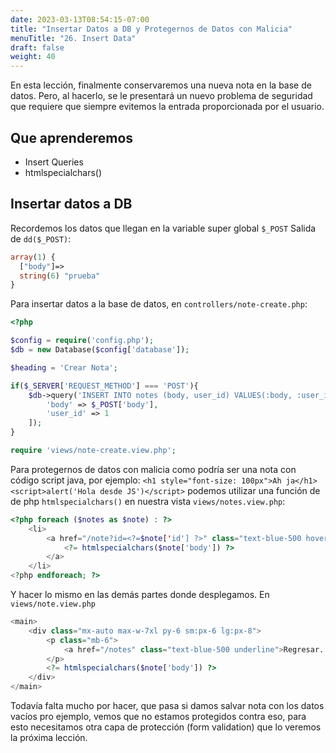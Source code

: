 ```yaml
---
date: 2023-03-13T08:54:15-07:00
title: "Insertar Datos a DB y Protegernos de Datos con Malicia"
menuTitle: "26. Insert Data"
draft: false
weight: 40
---
```


En esta lección, finalmente conservaremos una nueva nota en la base de datos. Pero, al hacerlo, se le presentará un nuevo problema de seguridad que requiere que siempre evitemos la entrada proporcionada por el usuario.

## Que aprenderemos
- Insert Queries
- htmlspecialchars()

## Insertar datos a DB
Recordemos los datos que llegan en la variable super global `$_POST`
Salida de `dd($_POST)`:
```php
array(1) {
  ["body"]=>
  string(6) "prueba"
}
```
Para insertar datos a la base de datos, en `controllers/note-create.php`:
```php
<?php 

$config = require('config.php');
$db = new Database($config['database']);

$heading = 'Crear Nota';

if($_SERVER['REQUEST_METHOD'] === 'POST'){
    $db->query('INSERT INTO notes (body, user_id) VALUES(:body, :user_id)', [
        'body' => $_POST['body'],
        'user_id' => 1
    ]);
}

require 'views/note-create.view.php';
```

Para protegernos de datos con malicia como podría ser una nota con código script java, por ejemplo:
`<h1 style="font-size: 100px">Ah ja</h1><script>alert('Hola desde JS')</script>` podemos utilizar una función de de php `htmlspecialchars()` en nuestra vista `views/notes.view.php`:
```php
<?php foreach ($notes as $note) : ?>
	<li>
		<a href="/note?id=<?=$note['id'] ?>" class="text-blue-500 hover:underline">
			<?= htmlspecialchars($note['body']) ?>
		</a>
	</li>
<?php endforeach; ?>
```
Y hacer lo mismo en las demás partes donde desplegamos.
En `views/note.view.php`
```php
<main>
	<div class="mx-auto max-w-7xl py-6 sm:px-6 lg:px-8">
		<p class="mb-6">
			<a href="/notes" class="text-blue-500 underline">Regresar...</a>
		</p>
		<?= htmlspecialchars($note['body']) ?>
	</div>
</main>
```
Todavía falta mucho por hacer, que pasa si damos salvar nota con los datos vacíos pro ejemplo, vemos que no estamos protegidos contra eso, para esto necesitamos otra capa de protección (form validation) que lo veremos la próxima lección.




